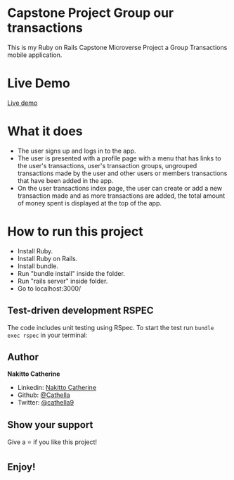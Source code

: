 # Capstone Project Group our transactions

This is my Ruby on Rails Capstone Microverse Project a Group Transactions mobile application.

# Live Demo

[Live demo](https://murmuring-brushlands-49944.herokuapp.com/)

# What it does

- The user signs up and logs in to the app.
- The user is presented with a profile page with a menu that has links to the user's transactions, user's transaction groups, ungrouped transactions made by the user and other users or members transactions that have been added in the app.
- On the user transactions index page, the user can create or add a new transaction made and as more transactions are added, the total amount of money spent is displayed at the top of the app.

# How to run this project

- Install Ruby.
- Install Ruby on Rails.
- Install bundle.
- Run "bundle install" inside the folder.
- Run "rails server" inside folder.
- Go to localhost:3000/


## Test-driven development RSPEC

The code includes unit testing using RSpec. To start the test run `bundle exec rspec` in your terminal:

## Author

**Nakitto Catherine**
- Linkedin: [Nakitto Catherine](https://www.linkedin.com/in/nakitt-catherine2020)
- Github: [@Cathella](https://github.com/Cathella)
- Twitter: [@cathella9](https://twitter.com/cathella9)


## Show your support

Give a ⭐️ if you like this project!

## Enjoy!

